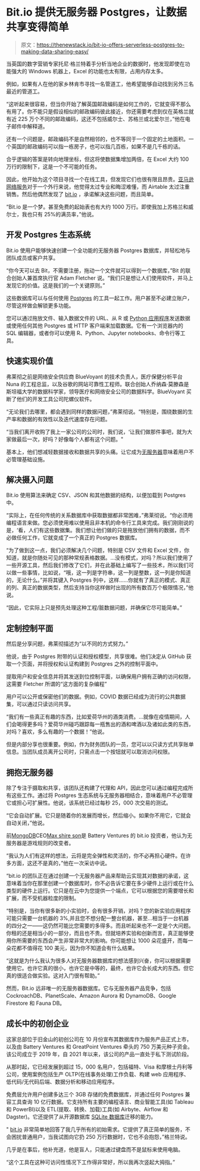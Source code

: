 # Bit.io 提供无服务器 Postgres，让数据共享变得简单

> 原文：<https://thenewstack.io/bit-io-offers-serverless-postgres-to-making-data-sharing-easy/>

当英国的数字营销专家托尼·格兰特着手分析当地企业的数据时，他发现即使在功能强大的 Windows 机器上，Excel 的功能也太有限，占用内存太多。

例如，如果有人在他的家乡林肯市寻找一名管道工，他希望能够自动找到另外三名最近的管道工。

“这听起来很容易，但当你开始了解英国邮政编码是如何工作的，它就变得不那么有用了。你不能只是假设相似的邮政编码彼此接近，你还需要考虑到仅在英格兰就有近 225 万个不同的邮政编码，这还不包括威尔士、苏格兰或北爱尔兰，”他在电子邮件中解释道。

还有一个问题是，邮政编码不是自然相邻的，也不等同于一个固定的土地面积。一个英国的邮政编码可以指一栋房子，也可以指几百栋，如果不是几千栋的话。

合乎逻辑的答案是转向地理坐标，但这将使数据集增加两倍，在 Excel 大约 100 万行的限制下，这是一个不可能的任务。

因此，他开始为这个项目寻找一个在线工具，但发现它们也很有限且昂贵。[亚马逊网络服务](https://aws.amazon.com/?utm_content=inline-mention)对于一个外行来说，他觉得太过专业和晦涩难懂，而 Airtable 太过注重销售。然后他偶然发现了 [bit.io](http://bit.io/) ，承诺解决这些问题，而且简单。

“Bit.io 是一个梦。甚至免费的起始表也有大约 1000 万行。即使我加上苏格兰和威尔士，我也只有 25%的满员率，”他说。

## 开发 Postgres 生态系统

Bit.io 使用户能够快速创建一个全功能的无服务器 Postgres 数据库，并轻松地与团队成员或客户共享。

“你今天可以去 Bit，不需要注册，拖动一个文件就可以得到一个数据库，”Bit 的联合创始人兼首席执行官 Adam Fletcher 说。“我们只是想让人们使用软件，并马上发现它的价值。这是我们的一个关键原则。”

这些数据库可以与任何使用 [Postgres](https://thenewstack.io/merge-sql-command-to-accelerate-postgres-adoption/) 的工具一起工作。用户甚至不必建立账户，尽管这样做会解锁更多功能。

您可以通过拖放文件、输入数据文件的 URL、从 R 或 [Python 应用程序](https://thenewstack.io/pyscript-a-browser-based-python-framework/)发送数据或使用任何其他 Postgres 或 HTTP 客户端来加载数据。它有一个浏览器内的 SQL 编辑器，或者你可以使用 R、Python、Jupyter notebooks、命令行等工具。

## 快速实现价值

弗莱彻之前是网络安全供应商 BlueVoyant 的技术负责人，医疗保健分析平台 Nuna 的工程总监，以及谷歌的网站可靠性工程师。联合创始人乔纳森·莫滕森是斯坦福大学的数据科学家，领导医疗和网络安全公司的数据科学。BlueVoyant 买断了他们的开发工具公司陀螺仪软件。

“无论我们去哪里，都会遇到同样的数据问题，”弗莱彻说。“特别是，围绕数据的生产率和数据的有效性以及迭代速度存在问题。

“当我们离开收购了我上一家公司的公司时，我们说，‘让我们做那件事吧，就为大家做最后一次，好吗？好像每个人都有这个问题。"

基本上，他们想减轻数据接收和数据共享的头痛。让它成为[无服务器](https://thenewstack.io/have-some-cake-the-new-stateful-serverless-stack/)意味着用户不必管理基础设施。

## 解决摄入问题

Bit.io 使用算法来确定 CSV、JSON 和其他数据的结构，以便加载到 Postgres 中。

“实际上，在任何传统的关系数据库中获取数据都非常困难，”弗莱彻说。“你必须用编程语言来做。您必须使用难以使用且非本机的命令行工具来完成。我们刚刚说的是，‘看，人们有这些数据集。我们想让他们做的只是拖放他们拥有的数据，而不必做任何工作，它就变成了一个真正的 Postgres 数据库。

“为了做到这一点，我们必须解决几个问题，特别是 CSV 文件和 Excel 文件，你知道，就是你随处可见的那种常规表格数据。…没有模式，对吗？所以我们使用了一些开源工具，然后我们修改了它们，并在此基础上编写了一些技术，所以我们可以做一些事情，比如说，“哦，这一列是字符串，这一列是整数，这一列是你知道的，无论什么。”并将其键入 Postgres 列中，这样……你就有了真正的模式、真正的列、真正的数据类型，然后支持当你这样做时出现的所有数百万个极限情况，”他说。

“因此，它实际上只是预先处理这种工程/脏数据问题，并确保它尽可能简单。”

## 定制控制平面

然后是分享问题，弗莱彻描述为“以不同的方式努力。”

他说，由于 Postgres 附带的认证和授权模型，共享很难。他们决定从 GitHub 获取一个页面，并将授权和认证构建到 Postgres 之外的控制平面中。

提取用户和安全信息并将其发送到位控制平面，以确保用户拥有正确的访问权限，这需要 Fletcher 所谓的“这方面的复杂编程”

用户可以公开或保密他们的数据。例如，COVID 数据已经成为流行的公共数据集，可以通过只读访问共享。

“我们有一些真正有趣的东西，比如爱荷华州的酒类消费。…就像在疫情期间，人们会喝得更多吗？爱荷华州碰巧跟踪每一瓶售出的酒和啤酒以及诸如此类的东西，对吗？喜欢，多么有趣的一个数据！”他说。

但是内部分享也很重要。例如，作为财务团队的一员，您可以以只读方式共享账单信息。当团队成员离开公司时，只需点击一个按钮就可以取消访问权限。

## 拥抱无服务器

除了专注于摄取和共享，该团队还构建了代理和 API，因此您可以通过编程完成所有这些工作。通过将 Postgres 生态系统与无服务器相结合，意味着用户不必管理它或担心可扩展性。他说，该系统已经过每秒 25，000 次交易的测试。

“它会自动扩展。它只是随着你的发展而增长，然后缩小。如果你不用它，它就会自动关闭，”他说。

前[MongoDB](https://www.mongodb.com/cloud/atlas/?utm_content=inline-mention)CEO[Max shire son](https://www.linkedin.com/in/maxschireson/)是 Battery Ventures 的 bit.io 投资者，他认为无服务器是游戏规则的改变者。

“我认为人们有这样的想法，云将是完全弹性和灵活的，你不必再担心硬件。在许多方面，这还不是真的，”他在一次采访中说。

“bit.io 的团队正在通过创建一个无服务器产品来帮助云实现其对数据的承诺，这意味着当你在那里创建一个数据库时，你不必告诉它要在多少硬件上运行或在什么类型的硬件上运行。它只是在云中为您提供一个端点，它可以根据您的需要增长和扩展，而不受机器粒度的限制。

“特别是，当你有很多新的小实验时，会有很多开销，对吗？您的新实验应用程序可能只需要一台机器的 3%,并且您不想分配一整台机器，甚至…相当于一台机器的四分之一——这仍然可能比您需要的多得多。而且听起来也不一定是个大问题。你租的还是相当小的一部分，而且也不贵。但就培养实验和创新而言，真正能够使用你所需要的东西会产生非常非常大的影响。你可能想让 1000 朵花盛开，而每一朵花都不值得花 100 美元，因为你不知道会有什么结果。

“这就是为什么我认为很多人对无服务器数据库的想法感到兴奋，你可以根据需要使用它。也许它真的很小，也许它是中等的，最终，也许它会长成大的东西。但它真的很适合做实验。这对入门很有帮助。”

然而，Bit.io 远非唯一的无服务器数据库。它与无服务器产品竞争，包括 CockroachDB、PlanetScale、Amazon Aurora 和 DynamoDB、Google Firestore 和 Fauna DB。

## 成长中的初创企业

这家总部位于旧金山的初创公司在 10 月份宣布其数据库作为服务产品正式上市，以及由 Battery Ventures 和 GreatPoint Ventures 牵头的 750 万美元种子资金。该公司成立于 2019 年，自 2021 年以来，该公司的产品一直处于私下测试阶段。

从那时起，它已经发展到超过 15，000 名用户，包括福特、Visa 和摩根士丹利等公司，使用案例包括生产 OLTP(在线事务处理)工作负载、构建 web 应用程序、低代码/无代码后端、数据分析和移动应用程序。

免费层允许用户创建多达三个 3GB 存储的免费数据库，并通过任何 Postgres 兼容工具查询 10 亿行数据。它支持所有主要的编程语言、商业智能工具(如 Tableau 和 PowerBI)以及 ETL(提取、转换、加载)工具(如 Airbyte、Airflow 和 Dagster)。它还提供了从开源数据库 [SQLite 数据库](https://www.sqlite.org/index.html)迁移的能力。

" [bit.io](http://bit.io/) 非常简单地回答了我几乎所有的初始需求。它提供了真正简单的服务，不会困扰普通用户，当我试图向它扔 250 万行数据时，它也不会抱怨，”格兰特说。

几乎是在事后，他补充道，他是盲人，只能通过键盘而不是鼠标来使用电脑。

“这个工具在这种可访问性情况下工作得非常好，所以我再次竖起大拇指。”

<svg xmlns:xlink="http://www.w3.org/1999/xlink" viewBox="0 0 68 31" version="1.1"><title>Group</title> <desc>Created with Sketch.</desc></svg>